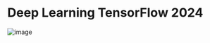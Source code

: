 # Deep Learning TensorFlow 2024

![image](https://github.com/companyakis/tensorflows/assets/77589867/66790038-61e9-45c4-bc2e-1ed573097b56)

